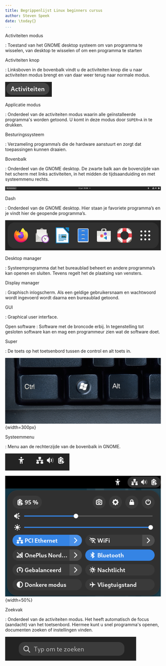 ```yaml
---
title: Begrippenlijst Linux beginners cursus
author: Steven Speek
date: \today{}
...
```


Activiteiten modus

:   Toestand van het GNOME desktop systeem om van programma te wisselen, van desktop te wisselen of om een programma te starten

Activiteiten knop

: Linksboven in de bovenbalk vindt u de activiteiten knop die u 
naar activiteiten modus brengt en van daar weer terug naar normale modus.

![Activiteiten knop](img/activiteiten-knop.png)

Applicatie modus

: Onderdeel van de activiteiten modus waarin alle geïnstalleerde programma's worden getoond.
U komt in deze modus door ```SUPER+A``` in te drukken.

Besturingssysteem

:	Verzameling programma’s die de hardware aanstuurt en zorgt dat toepassingen kunnen draaien.

Bovenbalk

:	Onderdeel van de GNOME desktop. De zwarte balk aan de bovenzijde van het scherm met links activiteiten, in het midden de tijdsaanduiding en met systeemmenu rechts.

![Bovenbalk](img/bovenbalk.png)

Dash

:	Onderdeel van de GNOME desktop. Hier staan je favoriete programma’s en je vindt hier de geopende programma’s.

![Dash](img/dash.png)

Desktop manager

:	Systeemprogramma dat het bureaublad beheert en andere programma’s kan openen en sluiten. Tevens regelt het de plaatsing van vensters.

Display manager

:	Graphisch inlogscherm. Als een geldige gebruikersnaam en wachtwoord wordt ingevoerd wordt daarna een bureaublad getoond.

GUI

:	Graphical user interface.

Open software
:	Software met de broncode erbij. In tegenstelling tot gesloten software kan en mag een programmeur zien wat de software doet.

Super	

:    De toets op het toetsenbord tussen de control en alt toets in.

![Super toets](img/super-toets.jpeg){width=300px}

Systeemmenu

: Menu aan de rechterzijde van de bovenbalk in GNOME.

![Systeemmenu in gesloten toestand](img/systeem-menu-gesloten.png)

![Systeemmenu geopend](img/systeem-menu-geopend.png){width=50%}

Zoekvak

: Onderdeel van de activiteiten modus. Het heeft automatisch de focus (aandacht) van het toetsenbord. Hiermee kunt u snel programma's openen, documenten zoeken of instellingen vinden.

![Zoekvak](img/zoekvak.png)